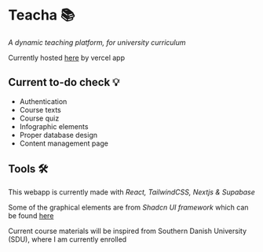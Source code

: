 # Teacha 📚
*A dynamic teaching platform, for university curriculum*

Currently hosted [here](teacha.vercelapp.com) by vercel app

## Current to-do check 💡
- Authentication
- Course texts
- Course quiz
- Infographic elements
- Proper database design
- Content management page



## Tools 🛠
This webapp is currently made with *React, TailwindCSS, Nextjs & Supabase*

Some of the graphical elements are from *Shadcn UI framework* which can be found [here](https://ui.shadcn.com) 

Current course materials will be inspired from Southern Danish University (SDU), where I am currently enrolled